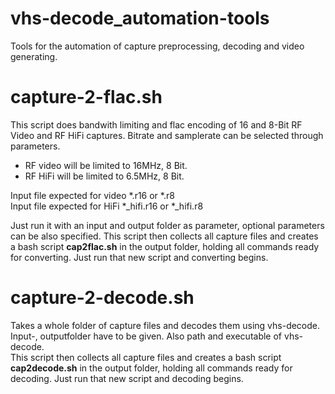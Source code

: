 # vhs-decode_automation-tools
Tools for the automation of capture preprocessing, decoding and video generating.

# capture-2-flac.sh
This script does bandwith limiting and flac encoding of 16 and 8-Bit RF Video and RF HiFi captures. Bitrate and samplerate can be selected through parameters.
* RF video will be limited to 16MHz, 8 Bit.
* RF HiFi will be limited to 6.5MHz, 8 Bit.

Input file expected for video *.r16 or *.r8 \
Input file expected for HiFi *_hifi.r16 or *_hifi.r8

Just run it with an input and output folder as parameter, optional parameters can be also specified. This script then collects all capture files and creates a bash script **cap2flac.sh** in the output folder, holding all commands ready for converting. Just run that new script and converting begins.

# capture-2-decode.sh
Takes a whole folder of capture files and decodes them using vhs-decode. \
Input-, outputfolder have to be given. Also path and executable of vhs-decode. \
This script then collects all capture files and creates a bash script **cap2decode.sh** in the output folder, holding all commands ready for decoding. Just run that new script and decoding begins.
